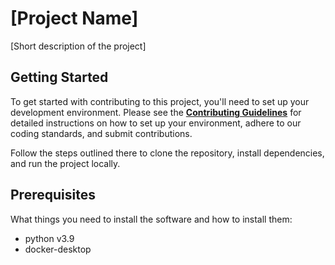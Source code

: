 # [Project Name]

[Short description of the project]


## Getting Started

To get started with contributing to this project, you'll need to set up your development environment. Please see the **[Contributing Guidelines](doc/CONTRIBUTING.md)** for detailed instructions on how to set up your environment, adhere to our coding standards, and submit contributions.

Follow the steps outlined there to clone the repository, install dependencies, and run the project locally.


## Prerequisites

What things you need to install the software and how to install them:
- python v3.9
- docker-desktop